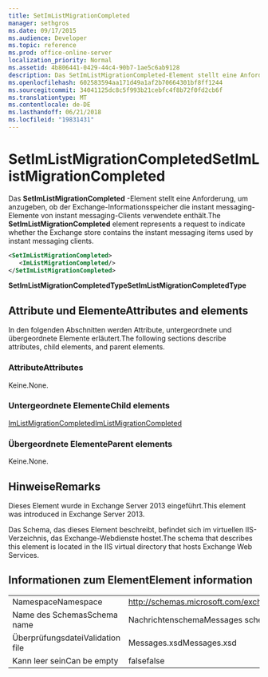 ```yaml
---
title: SetImListMigrationCompleted
manager: sethgros
ms.date: 09/17/2015
ms.audience: Developer
ms.topic: reference
ms.prod: office-online-server
localization_priority: Normal
ms.assetid: 4b806441-0429-44c4-90b7-1ae5c6ab9128
description: Das SetImListMigrationCompleted-Element stellt eine Anforderung, um anzugeben, ob der Exchange-Informationsspeicher die instant messaging-Elemente von instant messaging-Clients verwendete enthält.
ms.openlocfilehash: 602583594aa171d49a1af2b70664301bf8ff1244
ms.sourcegitcommit: 34041125dc8c5f993b21cebfc4f8b72f0fd2cb6f
ms.translationtype: MT
ms.contentlocale: de-DE
ms.lasthandoff: 06/21/2018
ms.locfileid: "19831431"
---
```

# <a name="setimlistmigrationcompleted"></a><span data-ttu-id="b21dd-103">SetImListMigrationCompleted</span><span class="sxs-lookup"><span data-stu-id="b21dd-103">SetImListMigrationCompleted</span></span>

<span data-ttu-id="b21dd-104">Das **SetImListMigrationCompleted** -Element stellt eine Anforderung, um anzugeben, ob der Exchange-Informationsspeicher die instant messaging-Elemente von instant messaging-Clients verwendete enthält.</span><span class="sxs-lookup"><span data-stu-id="b21dd-104">The **SetImListMigrationCompleted** element represents a request to indicate whether the Exchange store contains the instant messaging items used by instant messaging clients.</span></span> 
  
```XML
<SetImListMigrationCompleted>
   <ImListMigrationCompleted/>
</SetImListMigrationCompleted>
```

 <span data-ttu-id="b21dd-105">**SetImListMigrationCompletedType**</span><span class="sxs-lookup"><span data-stu-id="b21dd-105">**SetImListMigrationCompletedType**</span></span>
## <a name="attributes-and-elements"></a><span data-ttu-id="b21dd-106">Attribute und Elemente</span><span class="sxs-lookup"><span data-stu-id="b21dd-106">Attributes and elements</span></span>

<span data-ttu-id="b21dd-107">In den folgenden Abschnitten werden Attribute, untergeordnete und übergeordnete Elemente erläutert.</span><span class="sxs-lookup"><span data-stu-id="b21dd-107">The following sections describe attributes, child elements, and parent elements.</span></span>
  
### <a name="attributes"></a><span data-ttu-id="b21dd-108">Attribute</span><span class="sxs-lookup"><span data-stu-id="b21dd-108">Attributes</span></span>

<span data-ttu-id="b21dd-109">Keine.</span><span class="sxs-lookup"><span data-stu-id="b21dd-109">None.</span></span>
  
### <a name="child-elements"></a><span data-ttu-id="b21dd-110">Untergeordnete Elemente</span><span class="sxs-lookup"><span data-stu-id="b21dd-110">Child elements</span></span>

[<span data-ttu-id="b21dd-111">ImListMigrationCompleted</span><span class="sxs-lookup"><span data-stu-id="b21dd-111">ImListMigrationCompleted</span></span>](imlistmigrationcompleted.md)
  
### <a name="parent-elements"></a><span data-ttu-id="b21dd-112">Übergeordnete Elemente</span><span class="sxs-lookup"><span data-stu-id="b21dd-112">Parent elements</span></span>

<span data-ttu-id="b21dd-113">Keine.</span><span class="sxs-lookup"><span data-stu-id="b21dd-113">None.</span></span>
  
## <a name="remarks"></a><span data-ttu-id="b21dd-114">Hinweise</span><span class="sxs-lookup"><span data-stu-id="b21dd-114">Remarks</span></span>

<span data-ttu-id="b21dd-115">Dieses Element wurde in Exchange Server 2013 eingeführt.</span><span class="sxs-lookup"><span data-stu-id="b21dd-115">This element was introduced in Exchange Server 2013.</span></span>
  
<span data-ttu-id="b21dd-116">Das Schema, das dieses Element beschreibt, befindet sich im virtuellen IIS-Verzeichnis, das Exchange-Webdienste hostet.</span><span class="sxs-lookup"><span data-stu-id="b21dd-116">The schema that describes this element is located in the IIS virtual directory that hosts Exchange Web Services.</span></span>
  
## <a name="element-information"></a><span data-ttu-id="b21dd-117">Informationen zum Element</span><span class="sxs-lookup"><span data-stu-id="b21dd-117">Element information</span></span>

|||
|:-----|:-----|
|<span data-ttu-id="b21dd-118">Namespace</span><span class="sxs-lookup"><span data-stu-id="b21dd-118">Namespace</span></span>  <br/> |http://schemas.microsoft.com/exchange/services/2006/messages  <br/> |
|<span data-ttu-id="b21dd-119">Name des Schemas</span><span class="sxs-lookup"><span data-stu-id="b21dd-119">Schema name</span></span>  <br/> |<span data-ttu-id="b21dd-120">Nachrichtenschema</span><span class="sxs-lookup"><span data-stu-id="b21dd-120">Messages schema</span></span>  <br/> |
|<span data-ttu-id="b21dd-121">Überprüfungsdatei</span><span class="sxs-lookup"><span data-stu-id="b21dd-121">Validation file</span></span>  <br/> |<span data-ttu-id="b21dd-122">Messages.xsd</span><span class="sxs-lookup"><span data-stu-id="b21dd-122">Messages.xsd</span></span>  <br/> |
|<span data-ttu-id="b21dd-123">Kann leer sein</span><span class="sxs-lookup"><span data-stu-id="b21dd-123">Can be empty</span></span>  <br/> |<span data-ttu-id="b21dd-124">false</span><span class="sxs-lookup"><span data-stu-id="b21dd-124">false</span></span>  <br/> |
   

